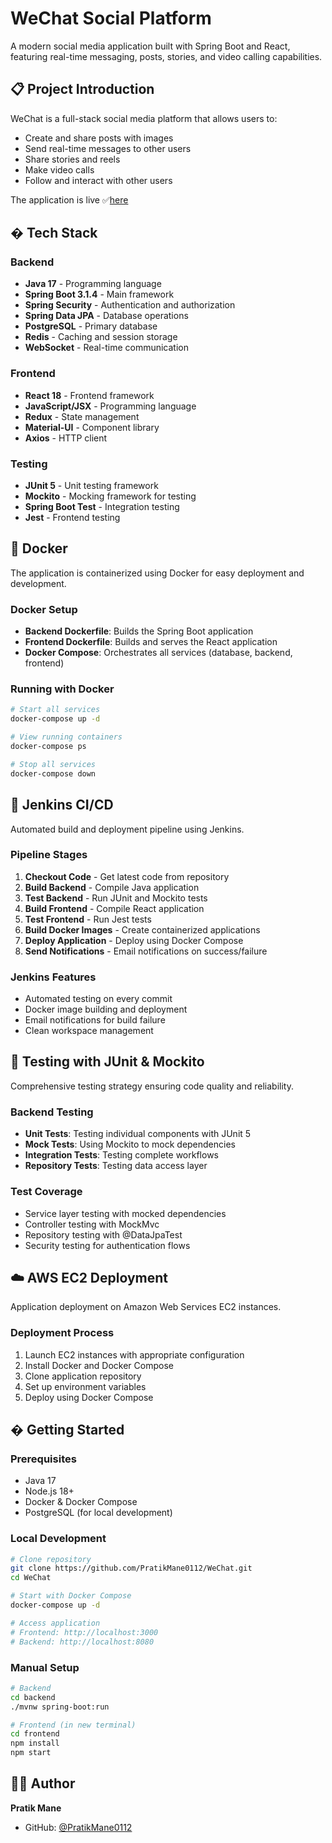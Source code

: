 # WeChat Social Platform

A modern social media application built with Spring Boot and React, featuring real-time messaging, posts, stories, and video calling capabilities.

## 📋 Project Introduction

WeChat is a full-stack social media platform that allows users to:
- Create and share posts with images
- Send real-time messages to other users
- Share stories and reels
- Make video calls
- Follow and interact with other users

The application is live ✅[here](https://pratik0112-wechat.vercel.app/)

## � Tech Stack

### Backend
- **Java 17** - Programming language
- **Spring Boot 3.1.4** - Main framework
- **Spring Security** - Authentication and authorization
- **Spring Data JPA** - Database operations
- **PostgreSQL** - Primary database
- **Redis** - Caching and session storage
- **WebSocket** - Real-time communication

### Frontend
- **React 18** - Frontend framework
- **JavaScript/JSX** - Programming language
- **Redux** - State management
- **Material-UI** - Component library
- **Axios** - HTTP client

### Testing
- **JUnit 5** - Unit testing framework
- **Mockito** - Mocking framework for testing
- **Spring Boot Test** - Integration testing
- **Jest** - Frontend testing

## 🐳 Docker

The application is containerized using Docker for easy deployment and development.

### Docker Setup
- **Backend Dockerfile**: Builds the Spring Boot application
- **Frontend Dockerfile**: Builds and serves the React application
- **Docker Compose**: Orchestrates all services (database, backend, frontend)

### Running with Docker
```bash
# Start all services
docker-compose up -d

# View running containers
docker-compose ps

# Stop all services
docker-compose down
```

## 🔧 Jenkins CI/CD

Automated build and deployment pipeline using Jenkins.

### Pipeline Stages
1. **Checkout Code** - Get latest code from repository
2. **Build Backend** - Compile Java application
3. **Test Backend** - Run JUnit and Mockito tests
4. **Build Frontend** - Compile React application
5. **Test Frontend** - Run Jest tests
6. **Build Docker Images** - Create containerized applications
7. **Deploy Application** - Deploy using Docker Compose
8. **Send Notifications** - Email notifications on success/failure

### Jenkins Features
- Automated testing on every commit
- Docker image building and deployment
- Email notifications for build failure
- Clean workspace management

## 🧪 Testing with JUnit & Mockito

Comprehensive testing strategy ensuring code quality and reliability.

### Backend Testing
- **Unit Tests**: Testing individual components with JUnit 5
- **Mock Tests**: Using Mockito to mock dependencies
- **Integration Tests**: Testing complete workflows
- **Repository Tests**: Testing data access layer

### Test Coverage
- Service layer testing with mocked dependencies
- Controller testing with MockMvc
- Repository testing with @DataJpaTest
- Security testing for authentication flows

## ☁️ AWS EC2 Deployment

Application deployment on Amazon Web Services EC2 instances.

### Deployment Process
1. Launch EC2 instances with appropriate configuration
2. Install Docker and Docker Compose
3. Clone application repository
4. Set up environment variables
5. Deploy using Docker Compose

## � Getting Started

### Prerequisites
- Java 17
- Node.js 18+
- Docker & Docker Compose
- PostgreSQL (for local development)

### Local Development
```bash
# Clone repository
git clone https://github.com/PratikMane0112/WeChat.git
cd WeChat

# Start with Docker Compose
docker-compose up -d

# Access application
# Frontend: http://localhost:3000
# Backend: http://localhost:8080
```

### Manual Setup
```bash
# Backend
cd backend
./mvnw spring-boot:run

# Frontend (in new terminal)
cd frontend
npm install
npm start
```

## 👨‍💻 Author

**Pratik Mane**
- GitHub: [@PratikMane0112](https://github.com/PratikMane0112)

